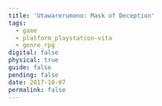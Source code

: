 ```yaml
---
title: 'Utawarerumono: Mask of Deception'
tags:
  - game
  - platform_playstation-vita
  - genre_rpg
digital: false
physical: true
guide: false
pending: false
date: 2017-10-07
permalink: false
---
```

